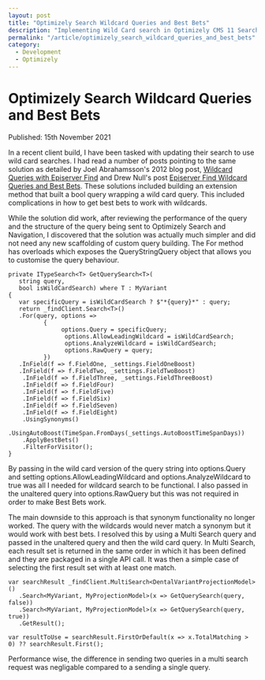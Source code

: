 ```yaml
---
layout: post
title: "Optimizely Search Wildcard Queries and Best Bets"
description: "Implementing Wild Card search in Optimizely CMS 11 Search and Navigation."
permalink: "/article/optimizely_search_wildcard_queries_and_best_bets"
category:
  - Development
  - Optimizely
---
```


# Optimizely Search Wildcard Queries and Best Bets

Published: 15th November 2021

In a recent client build, I have been tasked with updating their search to use wild card searches.  I had read a number of posts pointing to the same solution as detailed by Joel Abrahamsson's 2012 blog post, [Wildcard Queries with Episerver Find](http://joelabrahamsson.com/wildcard-queries-with-episerver-find/) and Drew Null's post [Episerver Find Wildcard Queries and Best Bets](https://world.optimizely.com/blogs/drew-null/dates/2018/4/find-wildcardquery-and-best-bets---a-workaround/). These solutions included building an extension method that built a bool query wrapping a wild card query. This included complications in how to get best bets to work with wildcards.

While the solution did work, after reviewing the performance of the query and the structure of the query being sent to Optimizely Search and Navigation, I discovered that the solution was actually much simpler and did not need any new scaffolding of custom query building.  The For method has overloads which exposes the QueryStringQuery object that allows you to customise the query behaviour.

```
private ITypeSearch<T> GetQuerySearch<T>(
   string query,
   bool isWildCardSearch) where T : MyVariant
{
   var specificQuery = isWildCardSearch ? $"*{query}*" : query;
   return _findClient.Search<T>()
   .For(query, options =>
          {
               options.Query = specificQuery;
                options.AllowLeadingWildcard = isWildCardSearch;
                options.AnalyzeWildcard = isWildCardSearch;
                options.RawQuery = query;
          })
   .InField(f => f.FieldOne, _settings.FieldOneBoost)
   .InField(f => f.FieldTwo, _settings.FieldTwoBoost)
    .InField(f => f.FieldThree, _settings.FieldThreeBoost)
    .InField(f => f.FieldFour)
    .InField(f => f.FieldFive)
    .InField(f => f.FieldSix)
    .InField(f => f.FieldSeven)
    .InField(f => f.FieldEight)
    .UsingSynonyms()
    .UsingAutoBoost(TimeSpan.FromDays(_settings.AutoBoostTimeSpanDays))
    .ApplyBestBets()
    .FilterForVisitor();
}
```

By passing in the wild card version of the query string into options.Query and setting options.AllowLeadingWildcard and options.AnalyzeWildcard to true was all I needed for wildcard search to be functional.  I also passed in the unaltered query into options.RawQuery but this was not required in order to make Best Bets work.

The main downside to this approach is that synonym functionality no longer worked.  The query with the wildcards would never match a synonym but it would work with best bets.  I resolved this by using a Multi Search query and passed in the unaltered query and then the wild card query.  In Multi Search, each result set is returned in the same order in which it has been defined and they are packaged in a single API call.  It was then a simple case of selecting the first result set with at least one match.

```
var searchResult _findClient.MultiSearch<DentalVariantProjectionModel>()
   .Search<MyVariant, MyProjectionModel>(x => GetQuerySearch(query, false))
   .Search<MyVariant, MyProjectionModel>(x => GetQuerySearch(query, true))
   .GetResult();

var resultToUse = searchResult.FirstOrDefault(x => x.TotalMatching > 0) ?? searchResult.First();
```

Performance wise, the difference in sending two queries in a multi search request was negligable compared to a sending a single query.